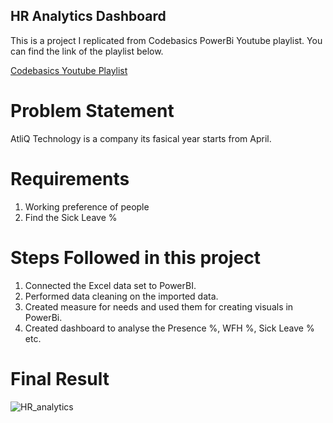 ## HR Analytics Dashboard

This is a project I replicated from Codebasics PowerBi Youtube playlist. You can find the link of the playlist below.

[Codebasics Youtube Playlist](https://www.youtube.com/watch?v=ru1qeDO_qrc&list=PLeo1K3hjS3uuVQccZa7yFwK3ltoGQOWbM)

# Problem Statement 

AtliQ Technology is a company its fasical year starts from April. 

# Requirements

1. Working preference of people
2. Find the Sick Leave %

# Steps Followed in this project 

1. Connected the Excel data set to PowerBI.
2. Performed data cleaning on the imported data.
3. Created measure for needs and used them for creating visuals in PowerBi.
4. Created dashboard to analyse the Presence %, WFH %, Sick Leave % etc.

# Final Result 

![HR_analytics](https://github.com/Kavitha3010/HR_analytics/assets/120164425/29d9f671-faf3-41ca-9f3a-ad352ba3cd60)

